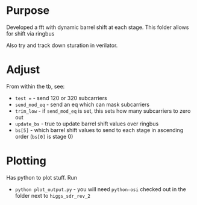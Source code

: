 # Purpose

Developed a fft with dynamic barrel shift at each stage.  This folder allows for shift via ringbus

Also try and track down sturation in verilator.


# Adjust
From within the tb, see:
* `test =` - send 120 or 320 subcarriers
* `send_mod_eq` - send an eq which can mask subcarriers
* `trim_low` - if `send_mod_eq` is set, this sets how many subcarriers to zero out
* `update_bs` - true to update barrel shift values over ringbus
* `bs[5]`  - which barrel shift values to send to each stage in ascending order (`bs[0]` is stage 0)


# Plotting
Has python to plot stuff.  Run
* `python plot_output.py` - you will need `python-osi` checked out in the folder next to `higgs_sdr_rev_2`